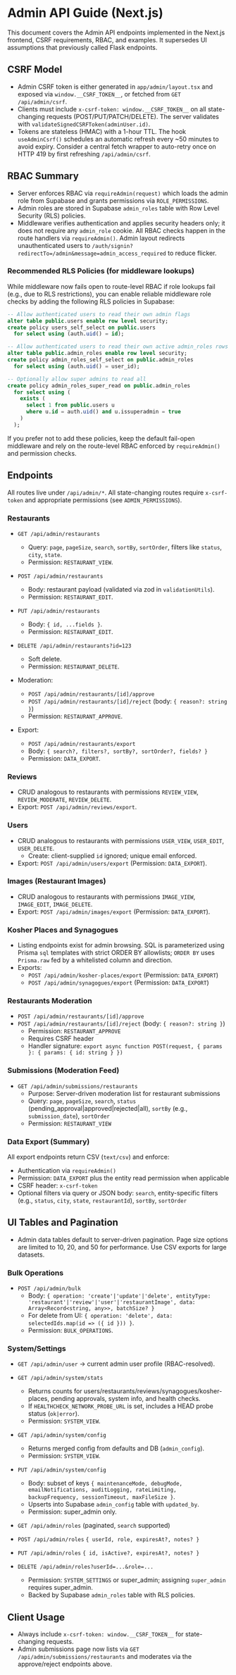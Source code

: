 # Admin API Guide (Next.js)

This document covers the Admin API endpoints implemented in the Next.js frontend, CSRF requirements, RBAC, and examples. It supersedes UI assumptions that previously called Flask endpoints.

## CSRF Model

- Admin CSRF token is either generated in `app/admin/layout.tsx` and exposed via `window.__CSRF_TOKEN__`, or fetched from `GET /api/admin/csrf`.
- Clients must include `x-csrf-token: window.__CSRF_TOKEN__` on all state-changing requests (POST/PUT/PATCH/DELETE). The server validates with `validateSignedCSRFToken(adminUser.id)`.
- Tokens are stateless (HMAC) with a 1-hour TTL. The hook `useAdminCsrf()` schedules an automatic refresh every ~50 minutes to avoid expiry. Consider a central fetch wrapper to auto-retry once on HTTP 419 by first refreshing `/api/admin/csrf`.

## RBAC Summary

- Server enforces RBAC via `requireAdmin(request)` which loads the admin role from Supabase and grants permissions via `ROLE_PERMISSIONS`.
- Admin roles are stored in Supabase `admin_roles` table with Row Level Security (RLS) policies.
- Middleware verifies authentication and applies security headers only; it does not require any `admin_role` cookie. All RBAC checks happen in the route handlers via `requireAdmin()`. Admin layout redirects unauthenticated users to `/auth/signin?redirectTo=/admin&message=admin_access_required` to reduce flicker.

### Recommended RLS Policies (for middleware lookups)

While middleware now fails open to route-level RBAC if role lookups fail (e.g., due to RLS restrictions), you can enable reliable middleware role checks by adding the following RLS policies in Supabase:

```sql
-- Allow authenticated users to read their own admin flags
alter table public.users enable row level security;
create policy users_self_select on public.users
  for select using (auth.uid() = id);

-- Allow authenticated users to read their own active admin_roles rows
alter table public.admin_roles enable row level security;
create policy admin_roles_self_select on public.admin_roles
  for select using (auth.uid() = user_id);

-- Optionally allow super admins to read all
create policy admin_roles_super_read on public.admin_roles
  for select using (
    exists (
      select 1 from public.users u
      where u.id = auth.uid() and u.issuperadmin = true
    )
  );
```

If you prefer not to add these policies, keep the default fail-open middleware and rely on the route-level RBAC enforced by `requireAdmin()` and permission checks.

## Endpoints

All routes live under `/api/admin/*`. All state-changing routes require `x-csrf-token` and appropriate permissions (see `ADMIN_PERMISSIONS`).

### Restaurants

- `GET /api/admin/restaurants`
  - Query: `page`, `pageSize`, `search`, `sortBy`, `sortOrder`, filters like `status`, `city`, `state`.
  - Permission: `RESTAURANT_VIEW`.

- `POST /api/admin/restaurants`
  - Body: restaurant payload (validated via zod in `validationUtils`).
  - Permission: `RESTAURANT_EDIT`.

- `PUT /api/admin/restaurants`
  - Body: `{ id, ...fields }`.
  - Permission: `RESTAURANT_EDIT`.

- `DELETE /api/admin/restaurants?id=123`
  - Soft delete.
  - Permission: `RESTAURANT_DELETE`.

- Moderation:
  - `POST /api/admin/restaurants/[id]/approve`
  - `POST /api/admin/restaurants/[id]/reject` (body: `{ reason?: string }`)
  - Permission: `RESTAURANT_APPROVE`.

- Export:
  - `POST /api/admin/restaurants/export`
  - Body: `{ search?, filters?, sortBy?, sortOrder?, fields? }`
  - Permission: `DATA_EXPORT`.

### Reviews

- CRUD analogous to restaurants with permissions `REVIEW_VIEW`, `REVIEW_MODERATE`, `REVIEW_DELETE`.
- Export: `POST /api/admin/reviews/export`.

### Users

- CRUD analogous to restaurants with permissions `USER_VIEW`, `USER_EDIT`, `USER_DELETE`.
  - Create: client-supplied `id` ignored; unique email enforced.
- Export: `POST /api/admin/users/export` (Permission: `DATA_EXPORT`).

### Images (Restaurant Images)

- CRUD analogous to restaurants with permissions `IMAGE_VIEW`, `IMAGE_EDIT`, `IMAGE_DELETE`.
- Export: `POST /api/admin/images/export` (Permission: `DATA_EXPORT`).

### Kosher Places and Synagogues

- Listing endpoints exist for admin browsing. SQL is parameterized using Prisma `sql` templates with strict ORDER BY allowlists; `ORDER BY` uses `Prisma.raw` fed by a whitelisted column and direction.
- Exports:
  - `POST /api/admin/kosher-places/export` (Permission: `DATA_EXPORT`)
  - `POST /api/admin/synagogues/export` (Permission: `DATA_EXPORT`)

### Restaurants Moderation

- `POST /api/admin/restaurants/[id]/approve`
- `POST /api/admin/restaurants/[id]/reject` (body: `{ reason?: string }`)
  - Permission: `RESTAURANT_APPROVE`
  - Requires CSRF header
  - Handler signature: `export async function POST(request, { params }: { params: { id: string } })`

### Submissions (Moderation Feed)

- `GET /api/admin/submissions/restaurants`
  - Purpose: Server-driven moderation list for restaurant submissions
  - Query: `page`, `pageSize`, `search`, `status` (pending_approval|approved|rejected|all), `sortBy` (e.g., `submission_date`), `sortOrder`
  - Permission: `RESTAURANT_VIEW`

### Data Export (Summary)

All export endpoints return CSV (`text/csv`) and enforce:
- Authentication via `requireAdmin()`
- Permission: `DATA_EXPORT` plus the entity read permission when applicable
- CSRF header: `x-csrf-token`
- Optional filters via query or JSON body: `search`, entity-specific filters (e.g., `status`, `city`, `state`, `restaurantId`), `sortBy`, `sortOrder`

## UI Tables and Pagination

- Admin data tables default to server-driven pagination. Page size options are limited to 10, 20, and 50 for performance. Use CSV exports for large datasets.

### Bulk Operations

- `POST /api/admin/bulk`
  - Body: `{ operation: 'create'|'update'|'delete', entityType: 'restaurant'|'review'|'user'|'restaurantImage', data: Array<Record<string, any>>, batchSize? }`
  - For delete from UI: `{ operation: 'delete', data: selectedIds.map(id => ({ id })) }`.
  - Permission: `BULK_OPERATIONS`.

### System/Settings

- `GET /api/admin/user` → current admin user profile (RBAC-resolved).

- `GET /api/admin/system/stats`
  - Returns counts for users/restaurants/reviews/synagogues/kosher-places, pending approvals, system info, and health checks.
  - If `HEALTHCHECK_NETWORK_PROBE_URL` is set, includes a HEAD probe status (`ok|error`).
  - Permission: `SYSTEM_VIEW`.

- `GET /api/admin/system/config`
  - Returns merged config from defaults and DB (`admin_config`).
  - Permission: `SYSTEM_VIEW`.

- `PUT /api/admin/system/config`
  - Body: subset of keys `{ maintenanceMode, debugMode, emailNotifications, auditLogging, rateLimiting, backupFrequency, sessionTimeout, maxFileSize }`.
  - Upserts into Supabase `admin_config` table with `updated_by`.
  - Permission: super_admin only.

- `GET /api/admin/roles` (paginated, `search` supported)
- `POST /api/admin/roles` `{ userId, role, expiresAt?, notes? }`
- `PUT /api/admin/roles` `{ id, isActive?, expiresAt?, notes? }`
- `DELETE /api/admin/roles?userId=...&role=...`
  - Permission: `SYSTEM_SETTINGS` or super_admin; assigning `super_admin` requires super_admin.
  - Backed by Supabase `admin_roles` table with RLS policies.

## Client Usage

- Always include `x-csrf-token: window.__CSRF_TOKEN__` for state-changing requests.
- Admin submissions page now lists via `GET /api/admin/submissions/restaurants` and moderates via the approve/reject endpoints above.
